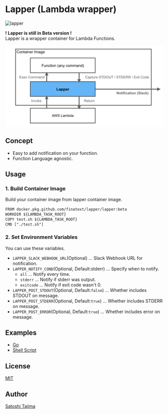 Lapper (Lambda wrapper)
=========

![lapper](https://github.com/Finatext/lapper/workflows/lapper/badge.svg)

**! Lapper is still in Beta version !**  
Lapper is a wrapper container for Lambda Functions.

![lapper.png](./lapper.png)

## Concept

* Easy to add notification on your function. 
* Function Language agnostic.

## Usage

### 1. Build Container Image


Build your container image from lapper container image. 

```
FROM docker.pkg.github.com/finatext/lapper/lapper:beta
WORKDIR ${LAMBDA_TASK_ROOT}
COPY test.sh ${LAMBDA_TASK_ROOT}
CMD ["./test.sh"]
```

### 2. Set Environment Variables

You can use these variables.

* `LAPPER_SLACK_WEBHOOK_URL`(Optional) ... Slack Webhook URL for notification.
* `LAPPER_NOTIFY_COND`(Optional, Default:stderr) ... Specify when to notify.
    * `all` ... Notify every time.
    * `stderr` ... Notify if stderr was output.
    * `exitcode` ... Notify if exit code wasn't 0.
* `LAPPER_POST_STDOUT`(Optional, Default:`false`) ... Whether includes STDOUT on message.
* `LAPPER_POST_STDERR`(Optional, Default:`true`) ... Whether includes STDERR on message.
* `LAPPER_POST_ERROR`(Optional, Default:`true`) ... Whether includes error on message.

## Examples

* [Go](./examples/go/)
* [Shell Script](./examples/shell/)

## License

[MIT](./LICENSE.md)

## Author

[Satoshi Tajima](https://github.com/s-tajima)
